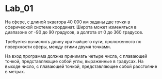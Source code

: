 # Lab_01
На сфере, с длиной экватора 40 000 км заданы две точки в сферической системе координат.
Широта может изменяться в диапазоне от -90 до 90 градусов, а долгота от 0 до 360 градусов.

Требуется вычислить длину кратчайшего пути, проложенного по поверхности сферы, между этими двумя точками.

На вход программа должна принимать четыре числа, с плавающей точкой, представляющие собой углы, выраженные в градусах.
На выходе число, с плавающей точкой, представляющее собой расстояние в метрах.
